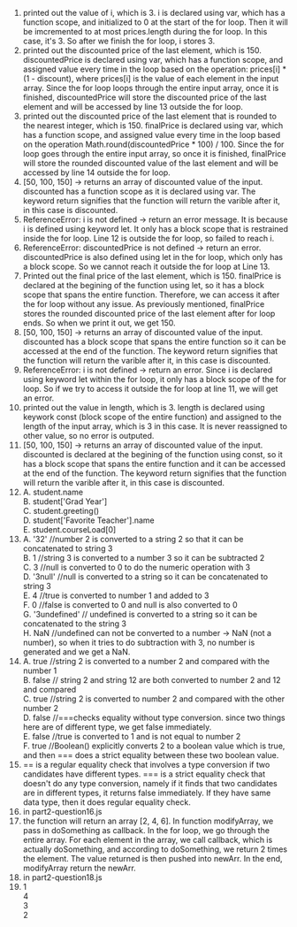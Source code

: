 1. printed out the value of i, which is 3. i is declared using var, which has a function scope, and initialized to 0 at the start of the for loop. Then it will be imcremented to at most prices.length during the for loop. In this case, it's 3. So after we finish the for loop, i stores 3.
2. printed out the discounted price of the last element, which is 150. discountedPrice is declared using var, which has a function scope, and assigned value every time in the loop based on the operation: prices[i] * (1 - discount), where prices[i] is the value of each element in the input array. Since the for loop loops through the entire input array, once it is finished, discountedPrice will store the discounted price of the last element and will be accessed by line 13 outside the for loop.
3. printed out the discounted price of the last element that is rounded to the nearest integer, which is 150. finalPrice is declared using var, which has a function scope, and assigned value every time in the loop based on the operation Math.round(discountedPrice * 100) / 100. Since the for loop goes through the entire input array, so once it is finished, finalPrice will store the rounded discounted value of the last element and will be accessed by line 14 outside the for loop.
4. [50, 100, 150] -> returns an array of discounted value of the input. discounted has a function scope as it is declared using var. The keyword return signifies that the function will return the varible after it, in this case is discounted.
5. ReferenceError: i is not defined -> return an error message. It is because i is defined using keyword let. It only has a block scope that is restrained inside the for loop. Line 12 is outside the for loop, so failed to reach i. 
6. ReferenceError: discountedPrice is not defined -> return an error. discountedPrice is also defined using let in the for loop, which only has a block scope. So we cannot reach it outside the for loop at Line 13.
7. Printed out the final price of the last element, which is 150. finalPrice is declared at the begining of the function using let, so it has a block scope that spans the entire function. Therefore, we can access it after the for loop without any issue. As previously mentioned, finalPrice stores the rounded discounted price of the last element after for loop ends. So when we print it out, we get 150.
8.  [50, 100, 150] -> returns an array of discounted value of the input. discounted has a block scope that spans the entire function so it can be accessed at the end of the function. The keyword return signifies that the function will return the varible after it, in this case is discounted.
9.  ReferenceError: i is not defined -> return an error. Since i is declared using keyword let within the for loop, it only has a block scope of the for loop. So if we try to access it outside the for loop at line 11, we will get an error.
10. printed out the value in length, which is 3. length is declared using keywork const (block scope of the entire function) and assigned to the length of the input array, which is 3 in this case. It is never reassigned to other value, so no error is outputed. 
11. [50, 100, 150] -> returns an array of discounted value of the input. discounted is declared at the begining of the function using const, so it has a block scope that spans the entire function and it can be accessed at the end of the function. The keyword return signifies that the function will return the varible after it, in this case is discounted.
12. A. student.name \
    B. student['Grad Year'] \
    C. student.greeting() \
    D. student['Favorite Teacher'].name \
    E. student.courseLoad[0] 
13. A. '32' //number 2 is converted to a string 2 so that it can be concatenated to string 3 \
    B. 1 //string 3 is converted to a number 3 so it can be subtracted 2 \
    C. 3 //null is converted to 0 to do the numeric operation with 3 \
    D. '3null' //null is converted to a string so it can be concatenated to string 3 \
    E. 4 //true is converted to number 1 and added to 3 \
    F. 0 //false is converted to 0 and null is also converted to 0 \
    G. '3undefined' // undefined is converted to a string so it can be concatenated to the string 3 \
    H. NaN //undefined can not be converted to a number -> NaN (not a number), so when it tries to do subtraction with 3, no number is generated and we get a NaN.
14. A. true //string 2 is converted to a number 2 and compared with the number 1 \
    B. false // string 2 and string 12 are both converted to number 2 and 12 and compared \
    C. true //string 2 is converted to number 2 and compared with the other number 2 \
    D. false //===checks equality without type conversion. since two things here are of different type, we get false immediately. \
    E. false //true is converted to 1 and is not equal to number 2 \
    F. true //Boolean() explicitly converts 2 to a boolean value which is true, and then === does a strict equality between these two boolean value. 
15. == is a regular equality check that involves a type conversion if two candidates have different types. === is a strict equality check that doesn't do any type conversion, namely if it finds that two candidates are in different types, it returns false immediately. If they have same data type, then it does regular equality check.
16. in part2-question16.js
17. the function will return an array [2, 4, 6]. In function modifyArray, we pass in doSomething as callback. In the for loop, we go through the entire array. For each element in the array, we call callback, which is actually doSomething, and according to doSomething, we return 2 times the element. The value returned is then pushed into newArr. In the end, modifyArray return the newArr.
18. in part2-question18.js
19. 1 \
    4 \
    3 \
    2
